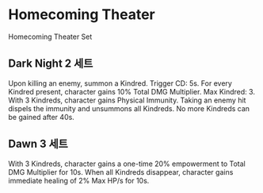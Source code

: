 # Homecoming Theater

Homecoming Theater Set

## Dark Night 2 세트

Upon killing an enemy, summon a Kindred. Trigger CD: 5s. For every Kindred present, character gains 10% Total DMG Multiplier. Max Kindred: 3. With 3 Kindreds, character gains Physical Immunity. Taking an enemy hit dispels the immunity and unsummons all Kindreds. No more Kindreds can be gained after 40s.

## Dawn 3 세트

With 3 Kindreds, character gains a one-time 20% empowerment to Total DMG Multiplier for 10s. When all Kindreds disappear, character gains immediate healing of 2% Max HP/s for 10s.
